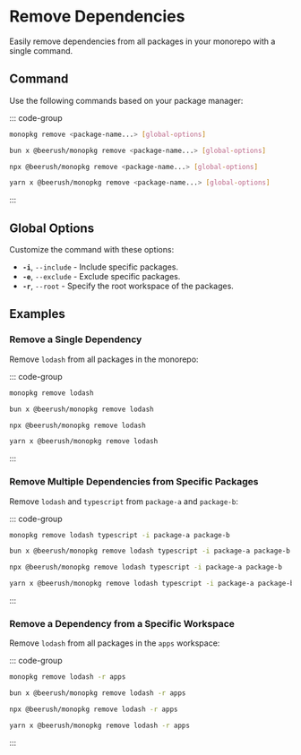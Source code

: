 # Remove Dependencies

Easily remove dependencies from all packages in your monorepo with a single command.

## Command

Use the following commands based on your package manager:

::: code-group

```bash [Global]
monopkg remove <package-name...> [global-options]
```

```bash [Bun]
bun x @beerush/monopkg remove <package-name...> [global-options]
```

```bash [NPM]
npx @beerush/monopkg remove <package-name...> [global-options]
```

```bash [Yarn]
yarn x @beerush/monopkg remove <package-name...> [global-options]
```

:::

## Global Options

Customize the command with these options:

- **`-i`**, `--include` - Include specific packages.
- **`-e`**, `--exclude` - Exclude specific packages.
- **`-r`**, `--root` - Specify the root workspace of the packages.

## Examples

### Remove a Single Dependency

Remove `lodash` from all packages in the monorepo:

::: code-group

```bash [Global]
monopkg remove lodash
```

```bash [Bun]
bun x @beerush/monopkg remove lodash
```

```bash [NPM]
npx @beerush/monopkg remove lodash
```

```bash [Yarn]
yarn x @beerush/monopkg remove lodash
```

:::

### Remove Multiple Dependencies from Specific Packages

Remove `lodash` and `typescript` from `package-a` and `package-b`:

::: code-group

```bash [Global]
monopkg remove lodash typescript -i package-a package-b
```

```bash [Bun]
bun x @beerush/monopkg remove lodash typescript -i package-a package-b
```

```bash [NPM]
npx @beerush/monopkg remove lodash typescript -i package-a package-b
```

```bash [Yarn]
yarn x @beerush/monopkg remove lodash typescript -i package-a package-b
```

:::

### Remove a Dependency from a Specific Workspace

Remove `lodash` from all packages in the `apps` workspace:

::: code-group

```bash [Global]
monopkg remove lodash -r apps
```

```bash [Bun]
bun x @beerush/monopkg remove lodash -r apps
```

```bash [NPM]
npx @beerush/monopkg remove lodash -r apps
```

```bash [Yarn]
yarn x @beerush/monopkg remove lodash -r apps
```

:::
